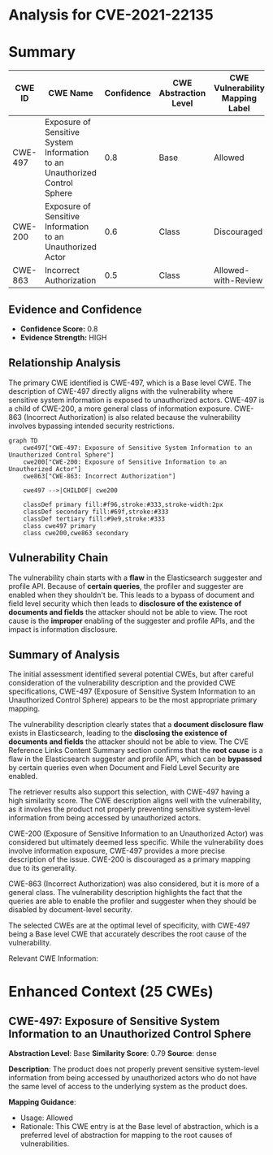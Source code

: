 # Analysis for CVE-2021-22135

# Summary
| CWE ID | CWE Name | Confidence | CWE Abstraction Level | CWE Vulnerability Mapping Label | CWE-Vulnerability Mapping Notes |
|---|---|---|---|---|---|
| CWE-497 | Exposure of Sensitive System Information to an Unauthorized Control Sphere | 0.8 | Base | Allowed | Primary CWE |
| CWE-200 | Exposure of Sensitive Information to an Unauthorized Actor | 0.6 | Class | Discouraged | Secondary Candidate |
| CWE-863 | Incorrect Authorization | 0.5 | Class | Allowed-with-Review | Secondary Candidate |

## Evidence and Confidence

*   **Confidence Score:** 0.8
*   **Evidence Strength:** HIGH

## Relationship Analysis
The primary CWE identified is CWE-497, which is a Base level CWE. The description of CWE-497 directly aligns with the vulnerability where sensitive system information is exposed to unauthorized actors. CWE-497 is a child of CWE-200, a more general class of information exposure. CWE-863 (Incorrect Authorization) is also related because the vulnerability involves bypassing intended security restrictions.

```mermaid
graph TD
    cwe497["CWE-497: Exposure of Sensitive System Information to an Unauthorized Control Sphere"]
    cwe200["CWE-200: Exposure of Sensitive Information to an Unauthorized Actor"]
    cwe863["CWE-863: Incorrect Authorization"]
    
    cwe497 -->|CHILDOF| cwe200
    
    classDef primary fill:#f96,stroke:#333,stroke-width:2px
    classDef secondary fill:#69f,stroke:#333
    classDef tertiary fill:#9e9,stroke:#333
    class cwe497 primary
    class cwe200,cwe863 secondary
```

## Vulnerability Chain
The vulnerability chain starts with a **flaw** in the Elasticsearch suggester and profile API. Because of **certain queries**, the profiler and suggester are enabled when they shouldn't be. This leads to a bypass of document and field level security which then leads to **disclosure of the existence of documents and fields** the attacker should not be able to view. The root cause is the **improper** enabling of the suggester and profile APIs, and the impact is information disclosure.

## Summary of Analysis
The initial assessment identified several potential CWEs, but after careful consideration of the vulnerability description and the provided CWE specifications, CWE-497 (Exposure of Sensitive System Information to an Unauthorized Control Sphere) appears to be the most appropriate primary mapping.

The vulnerability description clearly states that a **document disclosure flaw** exists in Elasticsearch, leading to the **disclosing the existence of documents and fields** the attacker should not be able to view. The CVE Reference Links Content Summary section confirms that the **root cause** is a flaw in the Elasticsearch suggester and profile API, which can be **bypassed** by certain queries even when Document and Field Level Security are enabled.

The retriever results also support this selection, with CWE-497 having a high similarity score. The CWE description aligns well with the vulnerability, as it involves the product not properly preventing sensitive system-level information from being accessed by unauthorized actors.

CWE-200 (Exposure of Sensitive Information to an Unauthorized Actor) was considered but ultimately deemed less specific. While the vulnerability does involve information exposure, CWE-497 provides a more precise description of the issue. CWE-200 is discouraged as a primary mapping due to its generality.

CWE-863 (Incorrect Authorization) was also considered, but it is more of a general class. The vulnerability description highlights the fact that the queries are able to enable the profiler and suggester when they should be disabled by document-level security.

The selected CWEs are at the optimal level of specificity, with CWE-497 being a Base level CWE that accurately describes the root cause of the vulnerability.

Relevant CWE Information:

# Enhanced Context (25 CWEs)

## CWE-497: Exposure of Sensitive System Information to an Unauthorized Control Sphere
**Abstraction Level**: Base
**Similarity Score**: 0.79
**Source**: dense

**Description**:
The product does not properly prevent sensitive system-level information from being accessed by unauthorized actors who do not have the same level of access to the underlying system as the product does.

**Mapping Guidance**:
- Usage: Allowed
- Rationale: This CWE entry is at the Base level of abstraction, which is a preferred level of abstraction for mapping to the root causes of vulnerabilities.